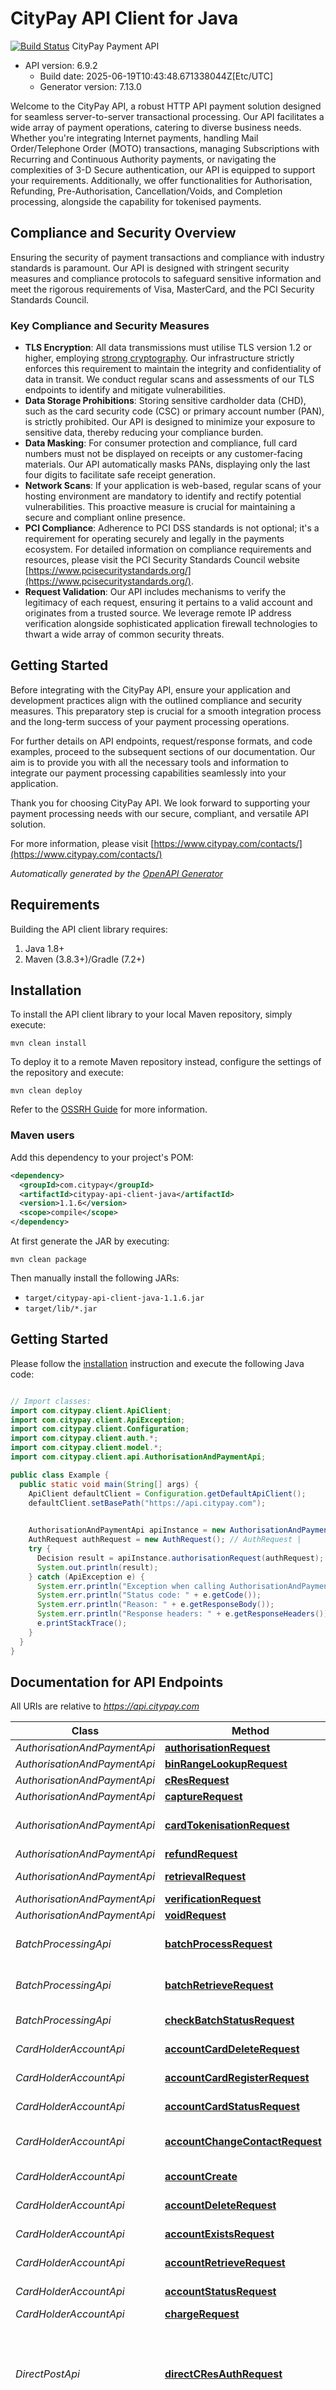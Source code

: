 # CityPay API Client for Java

[![Build Status](https://github.com/citypay/citypay-api-client-java/actions/workflows/maven.yml/badge.svg)](https://github.com/citypay/citypay-api-client-java/actions/workflows/maven.yml)
CityPay Payment API
- API version: 6.9.2
  - Build date: 2025-06-19T10:43:48.671338044Z[Etc/UTC]
  - Generator version: 7.13.0


Welcome to the CityPay API, a robust HTTP API payment solution designed for seamless server-to-server 
transactional processing. Our API facilitates a wide array of payment operations, catering to diverse business needs. 
Whether you're integrating Internet payments, handling Mail Order/Telephone Order (MOTO) transactions, managing 
Subscriptions with Recurring and Continuous Authority payments, or navigating the complexities of 3-D Secure 
authentication, our API is equipped to support your requirements. Additionally, we offer functionalities for 
Authorisation, Refunding, Pre-Authorisation, Cancellation/Voids, and Completion processing, alongside the capability 
for tokenised payments.

## Compliance and Security Overview
<aside class=\"notice\">
  Ensuring the security of payment transactions and compliance with industry standards is paramount. Our API is 
  designed with stringent security measures and compliance protocols to safeguard sensitive information and meet 
  the rigorous requirements of Visa, MasterCard, and the PCI Security Standards Council.
</aside>

### Key Compliance and Security Measures

* **TLS Encryption**: All data transmissions must utilise TLS version 1.2 or higher, employing [strong cryptography](#enabled-tls-ciphers). Our infrastructure strictly enforces this requirement to maintain the integrity and confidentiality of data in transit. We conduct regular scans and assessments of our TLS endpoints to identify and mitigate vulnerabilities.
* **Data Storage Prohibitions**: Storing sensitive cardholder data (CHD), such as the card security code (CSC) or primary account number (PAN), is strictly prohibited. Our API is designed to minimize your exposure to sensitive data, thereby reducing your compliance burden.
* **Data Masking**: For consumer protection and compliance, full card numbers must not be displayed on receipts or any customer-facing materials. Our API automatically masks PANs, displaying only the last four digits to facilitate safe receipt generation.
* **Network Scans**: If your application is web-based, regular scans of your hosting environment are mandatory to identify and rectify potential vulnerabilities. This proactive measure is crucial for maintaining a secure and compliant online presence.
* **PCI Compliance**: Adherence to PCI DSS standards is not optional; it's a requirement for operating securely and legally in the payments ecosystem. For detailed information on compliance requirements and resources, please visit the PCI Security Standards Council website [https://www.pcisecuritystandards.org/](https://www.pcisecuritystandards.org/).
* **Request Validation**: Our API includes mechanisms to verify the legitimacy of each request, ensuring it pertains to a valid account and originates from a trusted source. We leverage remote IP address verification alongside sophisticated application firewall technologies to thwart a wide array of common security threats.

## Getting Started
Before integrating with the CityPay API, ensure your application and development practices align with the outlined compliance and security measures. This preparatory step is crucial for a smooth integration process and the long-term success of your payment processing operations.

For further details on API endpoints, request/response formats, and code examples, proceed to the subsequent sections of our documentation. Our aim is to provide you with all the necessary tools and information to integrate our payment processing capabilities seamlessly into your application.

Thank you for choosing CityPay API. We look forward to supporting your payment processing needs with our secure, compliant, and versatile API solution.


  For more information, please visit [https://www.citypay.com/contacts/](https://www.citypay.com/contacts/)

*Automatically generated by the [OpenAPI Generator](https://openapi-generator.tech)*


## Requirements

Building the API client library requires:
1. Java 1.8+
2. Maven (3.8.3+)/Gradle (7.2+)

## Installation

To install the API client library to your local Maven repository, simply execute:

```shell
mvn clean install
```

To deploy it to a remote Maven repository instead, configure the settings of the repository and execute:

```shell
mvn clean deploy
```

Refer to the [OSSRH Guide](http://central.sonatype.org/pages/ossrh-guide.html) for more information.

### Maven users

Add this dependency to your project's POM:

```xml
<dependency>
  <groupId>com.citypay</groupId>
  <artifactId>citypay-api-client-java</artifactId>
  <version>1.1.6</version>
  <scope>compile</scope>
</dependency>
```


At first generate the JAR by executing:

```shell
mvn clean package
```

Then manually install the following JARs:

* `target/citypay-api-client-java-1.1.6.jar`
* `target/lib/*.jar`

## Getting Started

Please follow the [installation](#installation) instruction and execute the following Java code:

```java

// Import classes:
import com.citypay.client.ApiClient;
import com.citypay.client.ApiException;
import com.citypay.client.Configuration;
import com.citypay.client.auth.*;
import com.citypay.client.model.*;
import com.citypay.client.api.AuthorisationAndPaymentApi;

public class Example {
  public static void main(String[] args) {
    ApiClient defaultClient = Configuration.getDefaultApiClient();
    defaultClient.setBasePath("https://api.citypay.com");
    

    AuthorisationAndPaymentApi apiInstance = new AuthorisationAndPaymentApi(defaultClient);
    AuthRequest authRequest = new AuthRequest(); // AuthRequest | 
    try {
      Decision result = apiInstance.authorisationRequest(authRequest);
      System.out.println(result);
    } catch (ApiException e) {
      System.err.println("Exception when calling AuthorisationAndPaymentApi#authorisationRequest");
      System.err.println("Status code: " + e.getCode());
      System.err.println("Reason: " + e.getResponseBody());
      System.err.println("Response headers: " + e.getResponseHeaders());
      e.printStackTrace();
    }
  }
}

```

## Documentation for API Endpoints

All URIs are relative to *https://api.citypay.com*

Class | Method | HTTP request | Description
------------ | ------------- | ------------- | -------------
*AuthorisationAndPaymentApi* | [**authorisationRequest**](docs/AuthorisationAndPaymentApi.md#authorisationRequest) | **POST** /v6/authorise | Authorisation
*AuthorisationAndPaymentApi* | [**binRangeLookupRequest**](docs/AuthorisationAndPaymentApi.md#binRangeLookupRequest) | **POST** /v6/bin | Bin Lookup
*AuthorisationAndPaymentApi* | [**cResRequest**](docs/AuthorisationAndPaymentApi.md#cResRequest) | **POST** /v6/cres | CRes
*AuthorisationAndPaymentApi* | [**captureRequest**](docs/AuthorisationAndPaymentApi.md#captureRequest) | **POST** /v6/capture | Capture
*AuthorisationAndPaymentApi* | [**cardTokenisationRequest**](docs/AuthorisationAndPaymentApi.md#cardTokenisationRequest) | **POST** /v6/tokenise | Card Tokenisation Request
*AuthorisationAndPaymentApi* | [**refundRequest**](docs/AuthorisationAndPaymentApi.md#refundRequest) | **POST** /v6/refund | Refund
*AuthorisationAndPaymentApi* | [**retrievalRequest**](docs/AuthorisationAndPaymentApi.md#retrievalRequest) | **POST** /v6/retrieve | Transaction Retrieval
*AuthorisationAndPaymentApi* | [**verificationRequest**](docs/AuthorisationAndPaymentApi.md#verificationRequest) | **POST** /v6/verify | Verification
*AuthorisationAndPaymentApi* | [**voidRequest**](docs/AuthorisationAndPaymentApi.md#voidRequest) | **POST** /v6/void | Void
*BatchProcessingApi* | [**batchProcessRequest**](docs/BatchProcessingApi.md#batchProcessRequest) | **POST** /v6/batch/process | Batch Process Request
*BatchProcessingApi* | [**batchRetrieveRequest**](docs/BatchProcessingApi.md#batchRetrieveRequest) | **POST** /v6/batch/retrieve | Batch Retrieve Request
*BatchProcessingApi* | [**checkBatchStatusRequest**](docs/BatchProcessingApi.md#checkBatchStatusRequest) | **POST** /v6/batch/status | Check Batch Status
*CardHolderAccountApi* | [**accountCardDeleteRequest**](docs/CardHolderAccountApi.md#accountCardDeleteRequest) | **DELETE** /v6/account/{accountid}/card/{cardId} | Card Deletion
*CardHolderAccountApi* | [**accountCardRegisterRequest**](docs/CardHolderAccountApi.md#accountCardRegisterRequest) | **POST** /v6/account/{accountid}/register | Card Registration
*CardHolderAccountApi* | [**accountCardStatusRequest**](docs/CardHolderAccountApi.md#accountCardStatusRequest) | **POST** /v6/account/{accountid}/card/{cardId}/status | Card Status
*CardHolderAccountApi* | [**accountChangeContactRequest**](docs/CardHolderAccountApi.md#accountChangeContactRequest) | **POST** /v6/account/{accountid}/contact | Contact Details Update
*CardHolderAccountApi* | [**accountCreate**](docs/CardHolderAccountApi.md#accountCreate) | **POST** /v6/account/create | Account Create
*CardHolderAccountApi* | [**accountDeleteRequest**](docs/CardHolderAccountApi.md#accountDeleteRequest) | **DELETE** /v6/account/{accountid} | Account Deletion
*CardHolderAccountApi* | [**accountExistsRequest**](docs/CardHolderAccountApi.md#accountExistsRequest) | **GET** /v6/account-exists/{accountid} | Account Exists
*CardHolderAccountApi* | [**accountRetrieveRequest**](docs/CardHolderAccountApi.md#accountRetrieveRequest) | **GET** /v6/account/{accountid} | Account Retrieval
*CardHolderAccountApi* | [**accountStatusRequest**](docs/CardHolderAccountApi.md#accountStatusRequest) | **POST** /v6/account/{accountid}/status | Account Status
*CardHolderAccountApi* | [**chargeRequest**](docs/CardHolderAccountApi.md#chargeRequest) | **POST** /v6/charge | Charge
*DirectPostApi* | [**directCResAuthRequest**](docs/DirectPostApi.md#directCResAuthRequest) | **POST** /direct/cres/auth/{uuid} | Handles a CRes response from ACS, returning back the result of authorisation
*DirectPostApi* | [**directCResTokeniseRequest**](docs/DirectPostApi.md#directCResTokeniseRequest) | **POST** /direct/cres/tokenise/{uuid} | Handles a CRes response from ACS, returning back a token for future authorisation
*DirectPostApi* | [**directPostAuthRequest**](docs/DirectPostApi.md#directPostAuthRequest) | **POST** /direct/auth | Direct Post Auth Request
*DirectPostApi* | [**directPostTokeniseRequest**](docs/DirectPostApi.md#directPostTokeniseRequest) | **POST** /direct/tokenise | Direct Post Tokenise Request
*DirectPostApi* | [**tokenRequest**](docs/DirectPostApi.md#tokenRequest) | **POST** /direct/token | Direct Post Token Request
*OperationalFunctionsApi* | [**aclCheckRequest**](docs/OperationalFunctionsApi.md#aclCheckRequest) | **POST** /v6/acl/check | ACL Check Request
*OperationalFunctionsApi* | [**domainKeyCheckRequest**](docs/OperationalFunctionsApi.md#domainKeyCheckRequest) | **POST** /dk/check | Domain Key Check Request
*OperationalFunctionsApi* | [**domainKeyGenRequest**](docs/OperationalFunctionsApi.md#domainKeyGenRequest) | **POST** /dk/gen | Domain Key Generation Request
*OperationalFunctionsApi* | [**listMerchantsRequest**](docs/OperationalFunctionsApi.md#listMerchantsRequest) | **GET** /v6/merchants/{clientid} | List Merchants Request
*OperationalFunctionsApi* | [**pingRequest**](docs/OperationalFunctionsApi.md#pingRequest) | **POST** /v6/ping | Ping Request
*OperationalFunctionsApi* | [**registerTempKey**](docs/OperationalFunctionsApi.md#registerTempKey) | **POST** /v6/permissions/register-temp-ip | Register Temp Key
*PaylinkApi* | [**paylinkTokenCloseRequest**](docs/PaylinkApi.md#paylinkTokenCloseRequest) | **PUT** /paylink/{token}/close | Close Paylink Token
*PaylinkApi* | [**tokenAdjustmentRequest**](docs/PaylinkApi.md#tokenAdjustmentRequest) | **POST** /paylink/{token}/adjustment | Paylink Token Adjustment
*PaylinkApi* | [**tokenAttachmentStatus**](docs/PaylinkApi.md#tokenAttachmentStatus) | **GET** /paylink/{token}/attachment-status/{attachment} | Checks an attachment status
*PaylinkApi* | [**tokenCancelRequest**](docs/PaylinkApi.md#tokenCancelRequest) | **PUT** /paylink/{token}/cancel | Cancel a Paylink Token
*PaylinkApi* | [**tokenChangesRequest**](docs/PaylinkApi.md#tokenChangesRequest) | **POST** /paylink/token/changes | Paylink Token Audit
*PaylinkApi* | [**tokenCreateBillPaymentRequest**](docs/PaylinkApi.md#tokenCreateBillPaymentRequest) | **POST** /paylink/bill-payment | Create Bill Payment Paylink Token
*PaylinkApi* | [**tokenCreateRequest**](docs/PaylinkApi.md#tokenCreateRequest) | **POST** /paylink/create | Create Paylink Token
*PaylinkApi* | [**tokenPurgeAttachmentsRequest**](docs/PaylinkApi.md#tokenPurgeAttachmentsRequest) | **PUT** /paylink/{token}/purge-attachments | Purges any attachments for a Paylink Token
*PaylinkApi* | [**tokenReconciledRequest**](docs/PaylinkApi.md#tokenReconciledRequest) | **PUT** /paylink/{token}/reconciled | Reconcile Paylink Token
*PaylinkApi* | [**tokenReopenRequest**](docs/PaylinkApi.md#tokenReopenRequest) | **PUT** /paylink/{token}/reopen | Reopen Paylink Token
*PaylinkApi* | [**tokenResendNotificationRequest**](docs/PaylinkApi.md#tokenResendNotificationRequest) | **POST** /paylink/{token}/resend-notification | Resend a notification for Paylink Token
*PaylinkApi* | [**tokenStatusRequest**](docs/PaylinkApi.md#tokenStatusRequest) | **GET** /paylink/{token}/status | Paylink Token Status
*PaymentIntentApi* | [**createPaymentIntent**](docs/PaymentIntentApi.md#createPaymentIntent) | **POST** /v6/intent/create | Create a Payment Intent
*PaymentIntentApi* | [**getPaymentIntent**](docs/PaymentIntentApi.md#getPaymentIntent) | **POST** /v6/intent/retrieve | Retrieves a Payment Intent
*ReportingApi* | [**batchedTransactionReportRequest**](docs/ReportingApi.md#batchedTransactionReportRequest) | **POST** /v6/merchant-batch/{merchantid}/{batch_no}/transactions | Batch Transaction Report Request
*ReportingApi* | [**merchantBatchReportRequest**](docs/ReportingApi.md#merchantBatchReportRequest) | **POST** /v6/merchant-batch/report | Merchant Batch Report Request
*ReportingApi* | [**merchantBatchRequest**](docs/ReportingApi.md#merchantBatchRequest) | **GET** /v6/merchant-batch/{merchantid}/{batch_no} | Merchant Batch Request
*ReportingApi* | [**remittanceRangeReport**](docs/ReportingApi.md#remittanceRangeReport) | **POST** /v6/remittance/report/{clientid} | Remittance Report Request
*ReportingApi* | [**remittanceReportRequest**](docs/ReportingApi.md#remittanceReportRequest) | **GET** /v6/remittance/report/{clientid}/{date} | Remittance Date Report Request
*ReportingApi* | [**transactionReportRequest**](docs/ReportingApi.md#transactionReportRequest) | **POST** /v6/transactions | Transaction Report Request
*WebHooks* | [**webHookChannelCreateRequest**](docs/WebHooks.md#webHookChannelCreateRequest) | **POST** /hooks/channel/create | Web Hook Channel Create Request
*WebHooks* | [**webHookChannelDeleteRequest**](docs/WebHooks.md#webHookChannelDeleteRequest) | **POST** /hooks/channel/delete | Web Hook Channel Delete Request
*WebHooks* | [**webHookSubscriptionRequest**](docs/WebHooks.md#webHookSubscriptionRequest) | **POST** /hooks/subscribe | Web Hook Subscription Request
*WebHooks* | [**webHookUnsubscribeRequest**](docs/WebHooks.md#webHookUnsubscribeRequest) | **POST** /hooks/unsubscribe | Web Hook Unsubscribe Request


## Documentation for Models

 - [AccountCreate](docs/AccountCreate.md)
 - [AccountStatus](docs/AccountStatus.md)
 - [Acknowledgement](docs/Acknowledgement.md)
 - [AclCheckRequest](docs/AclCheckRequest.md)
 - [AclCheckResponseModel](docs/AclCheckResponseModel.md)
 - [AdjustmentCondition](docs/AdjustmentCondition.md)
 - [Adjustments](docs/Adjustments.md)
 - [AirlineAdvice](docs/AirlineAdvice.md)
 - [AirlineSegment](docs/AirlineSegment.md)
 - [AuthReference](docs/AuthReference.md)
 - [AuthReferences](docs/AuthReferences.md)
 - [AuthRequest](docs/AuthRequest.md)
 - [AuthResponse](docs/AuthResponse.md)
 - [Batch](docs/Batch.md)
 - [BatchReportRequest](docs/BatchReportRequest.md)
 - [BatchReportResponseModel](docs/BatchReportResponseModel.md)
 - [BatchTransaction](docs/BatchTransaction.md)
 - [BatchTransactionReportRequest](docs/BatchTransactionReportRequest.md)
 - [BatchTransactionReportResponse](docs/BatchTransactionReportResponse.md)
 - [BatchTransactionResultModel](docs/BatchTransactionResultModel.md)
 - [Bin](docs/Bin.md)
 - [BinLookup](docs/BinLookup.md)
 - [CResAuthRequest](docs/CResAuthRequest.md)
 - [CaptureRequest](docs/CaptureRequest.md)
 - [Card](docs/Card.md)
 - [CardHolderAccount](docs/CardHolderAccount.md)
 - [CardStatus](docs/CardStatus.md)
 - [CardTokenisationRequest](docs/CardTokenisationRequest.md)
 - [CardTokenisationResponse](docs/CardTokenisationResponse.md)
 - [ChargeRequest](docs/ChargeRequest.md)
 - [CheckBatchStatus](docs/CheckBatchStatus.md)
 - [CheckBatchStatusResponse](docs/CheckBatchStatusResponse.md)
 - [ContactDetails](docs/ContactDetails.md)
 - [Decision](docs/Decision.md)
 - [DirectPostRequest](docs/DirectPostRequest.md)
 - [DirectTokenAuthRequest](docs/DirectTokenAuthRequest.md)
 - [DomainKeyCheckRequest](docs/DomainKeyCheckRequest.md)
 - [DomainKeyRequest](docs/DomainKeyRequest.md)
 - [DomainKeyResponse](docs/DomainKeyResponse.md)
 - [Error](docs/Error.md)
 - [EventDataModel](docs/EventDataModel.md)
 - [Exists](docs/Exists.md)
 - [ExternalMPI](docs/ExternalMPI.md)
 - [FindPaymentIntentRequest](docs/FindPaymentIntentRequest.md)
 - [HttpConfig](docs/HttpConfig.md)
 - [ListMerchantsResponse](docs/ListMerchantsResponse.md)
 - [MCC6012](docs/MCC6012.md)
 - [Merchant](docs/Merchant.md)
 - [MerchantBatchReportRequest](docs/MerchantBatchReportRequest.md)
 - [MerchantBatchReportResponse](docs/MerchantBatchReportResponse.md)
 - [MerchantBatchResponse](docs/MerchantBatchResponse.md)
 - [NetSummaryResponse](docs/NetSummaryResponse.md)
 - [PaylinkAddress](docs/PaylinkAddress.md)
 - [PaylinkAdjustmentRequest](docs/PaylinkAdjustmentRequest.md)
 - [PaylinkAttachmentRequest](docs/PaylinkAttachmentRequest.md)
 - [PaylinkAttachmentResult](docs/PaylinkAttachmentResult.md)
 - [PaylinkBillPaymentTokenRequest](docs/PaylinkBillPaymentTokenRequest.md)
 - [PaylinkCardHolder](docs/PaylinkCardHolder.md)
 - [PaylinkCart](docs/PaylinkCart.md)
 - [PaylinkCartItemModel](docs/PaylinkCartItemModel.md)
 - [PaylinkConfig](docs/PaylinkConfig.md)
 - [PaylinkCustomParam](docs/PaylinkCustomParam.md)
 - [PaylinkEmailNotificationPath](docs/PaylinkEmailNotificationPath.md)
 - [PaylinkErrorCode](docs/PaylinkErrorCode.md)
 - [PaylinkFieldGuardModel](docs/PaylinkFieldGuardModel.md)
 - [PaylinkPartPayments](docs/PaylinkPartPayments.md)
 - [PaylinkResendNotificationRequest](docs/PaylinkResendNotificationRequest.md)
 - [PaylinkSMSNotificationPath](docs/PaylinkSMSNotificationPath.md)
 - [PaylinkStateEvent](docs/PaylinkStateEvent.md)
 - [PaylinkTokenCreated](docs/PaylinkTokenCreated.md)
 - [PaylinkTokenRequestModel](docs/PaylinkTokenRequestModel.md)
 - [PaylinkTokenStatus](docs/PaylinkTokenStatus.md)
 - [PaylinkTokenStatusChangeRequest](docs/PaylinkTokenStatusChangeRequest.md)
 - [PaylinkTokenStatusChangeResponse](docs/PaylinkTokenStatusChangeResponse.md)
 - [PaylinkUI](docs/PaylinkUI.md)
 - [PaymentIntentReference](docs/PaymentIntentReference.md)
 - [PaymentIntentRequestModel](docs/PaymentIntentRequestModel.md)
 - [PaymentIntentResponseModel](docs/PaymentIntentResponseModel.md)
 - [Ping](docs/Ping.md)
 - [ProcessBatchRequest](docs/ProcessBatchRequest.md)
 - [ProcessBatchResponse](docs/ProcessBatchResponse.md)
 - [RefundRequest](docs/RefundRequest.md)
 - [RegisterCard](docs/RegisterCard.md)
 - [RegisterIpModel](docs/RegisterIpModel.md)
 - [RemittanceData](docs/RemittanceData.md)
 - [RemittanceReportRequest](docs/RemittanceReportRequest.md)
 - [RemittanceReportResponse](docs/RemittanceReportResponse.md)
 - [RemittedClientData](docs/RemittedClientData.md)
 - [RequestChallenged](docs/RequestChallenged.md)
 - [RetrieveRequest](docs/RetrieveRequest.md)
 - [ThreeDSecure](docs/ThreeDSecure.md)
 - [TokenisationResponseModel](docs/TokenisationResponseModel.md)
 - [TransactionReportRequest](docs/TransactionReportRequest.md)
 - [VerificationRequest](docs/VerificationRequest.md)
 - [VoidRequest](docs/VoidRequest.md)
 - [WebHookChannelCreateRequest](docs/WebHookChannelCreateRequest.md)
 - [WebHookChannelCreateResponse](docs/WebHookChannelCreateResponse.md)
 - [WebHookChannelDeleteRequest](docs/WebHookChannelDeleteRequest.md)
 - [WebHookSubscriptionRequest](docs/WebHookSubscriptionRequest.md)
 - [WebHookSubscriptionResponse](docs/WebHookSubscriptionResponse.md)
 - [WebHookUnsubscribeRequest](docs/WebHookUnsubscribeRequest.md)


<a id="documentation-for-authorization"></a>
## Documentation for Authorization


Authentication schemes defined for the API:
<a id="cp-api-key"></a>
### cp-api-key

- **Type**: API key
- **API key parameter name**: cp-api-key
- **Location**: HTTP header

<a id="cp-domain-key"></a>
### cp-domain-key

- **Type**: API key
- **API key parameter name**: cp-domain-key
- **Location**: URL query string


## Recommendation

It's recommended to create an instance of `ApiClient` per thread in a multithreaded environment to avoid any potential issues.

## Author

support@citypay.com

